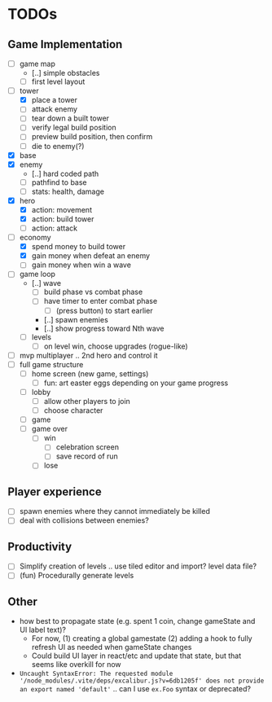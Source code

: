 # TODOs

## Game Implementation

- [ ] game map
  - [..] simple obstacles
  - [ ] first level layout
- [ ] tower
  - [x] place a tower
  - [ ] attack enemy
  - [ ] tear down a built tower
  - [ ] verify legal build position
  - [ ] preview build position, then confirm
  - [ ] die to enemy(?)
- [x] base
- [x] enemy
  - [..] hard coded path
  - [ ] pathfind to base
  - [ ] stats: health, damage
- [x] hero
  - [x] action: movement
  - [x] action: build tower
  - [ ] action: attack
- [ ] economy
  - [x] spend money to build tower
  - [x] gain money when defeat an enemy
  - [ ] gain money when win a wave
- [ ] game loop
  - [..] wave
    - [ ] build phase vs combat phase
    - [ ] have timer to enter combat phase
      - [ ] (press button) to start earlier
    - [..] spawn enemies
    - [..] show progress toward Nth wave
  - [ ] levels
    - [ ] on level win, choose upgrades (rogue-like)
- [ ] mvp multiplayer .. 2nd hero and control it
- [ ] full game structure
  - [ ] home screen (new game, settings)
    - [ ] fun: art easter eggs depending on your game progress
  - [ ] lobby
    - [ ] allow other players to join
    - [ ] choose character
  - [ ] game
  - [ ] game over
    - [ ] win
      - [ ] celebration screen
      - [ ] save record of run
    - [ ] lose

## Player experience

- [ ] spawn enemies where they cannot immediately be killed
- [ ] deal with collisions between enemies?

## Productivity

- [ ] Simplify creation of levels .. use tiled editor and import? level data file?
- [ ] (fun) Procedurally generate levels

## Other

- how best to propagate state (e.g. spent 1 coin, change gameState and UI label text)?
  - For now, (1) creating a global gamestate (2) adding a hook to fully refresh UI as needed when gameState changes
  - Could build UI layer in react/etc and update that state, but that seems like overkill for now
- `Uncaught SyntaxError: The requested module '/node_modules/.vite/deps/excalibur.js?v=6db1205f' does not provide an export named 'default'` .. can I use `ex.Foo` syntax or deprecated?
